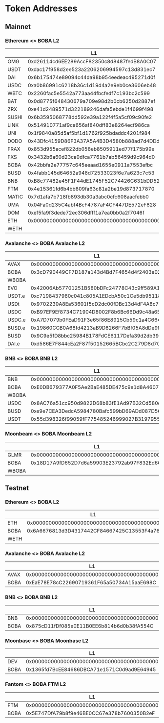 # Token Addresses

## Mainnet

### Ethereum <> BOBA L2

|       | L1                                         | L2                                         |
| ----- | ------------------------------------------ | ------------------------------------------ |
| OMG   | 0xd26114cd6EE289AccF82350c8d8487fedB8A0C07 | 0xe1E2ec9a85C607092668789581251115bCBD20de |
| USDT  | 0xdac17f958d2ee523a2206206994597c13d831ec7 | 0x5DE1677344D3Cb0D7D465c10b72A8f60699C062d |
| DAI   | 0x6b175474e89094c44da98b954eedeac495271d0f | 0xf74195Bb8a5cf652411867c5C2C5b8C2a402be35 |
| USDC  | 0xa0b86991c6218b36c1d19d4a2e9eb0ce3606eb48 | 0x66a2A913e447d6b4BF33EFbec43aAeF87890FBbc |
| WBTC  | 0x2260fac5e5542a773aa44fbcfedf7c193bc2c599 | 0xdc0486f8bf31DF57a952bcd3c1d3e166e3d9eC8b |
| BAT   | 0x0d8775f648430679a709e98d2b0cb6250d2887ef | 0xc0C16dF1ee7dcEFb88C55003C49F57AA416A3578 |
| ZRX   | 0xe41d2489571d322189246dafa5ebde1f4699f498 | 0xf135f13Db3B114107dCB0B32B6c9e10fFF5a6987 |
| SUSHI | 0x6b3595068778dd592e39a122f4f5a5cf09c90fe2 | 0x5fFccc55C0d2fd6D3AC32C26C020B3267e933F1b |
| LINK  | 0x514910771af9ca656af840dff83e8264ecf986ca | 0xD5D5030831eE83e22a2C9a5cF99931A50c676433 |
| UNI   | 0x1f9840a85d5af5bf1d1762f925bdaddc4201f984 | 0xDBDE1347fED5dC03C74059010D571a16417d307e |
| DODO  | 0x43Dfc4159D86F3A37A5A4B3D4580b888ad7d4DDd | 0x572c5B5BF34f75FB62c39b9BFE9A75bb0bb47984 |
| FRAX  | 0x853d955acef822db058eb8505911ed77f175b99e | 0xAb2AF3A98D229b7dAeD7305Bb88aD0BA2c42f9cA |
| FXS   | 0x3432b6a60d23ca0dfca7761b7ab56459d9c964d0 | 0xdc1664458d2f0B6090bEa60A8793A4E66c2F1c00 |
| BOBA  | 0x42bbfa2e77757c645eeaad1655e0911a7553efbc | 0xa18bF3994C0Cc6E3b63ac420308E5383f53120D7 |
| BUSD  | 0x4fabb145d64652a948d72533023f6e7a623c7c53 | 0x352F2Fdf653A194B42e3311f869237c66309b69E |
| BNB   | 0xB8c77482e45F1F44dE1745F52C74426C631bDD52 | 0x68ac1623ACf9eB9F88b65B5F229fE3e2c0d5789e |
| FTM   | 0x4e15361fd6b4bb609fa63c81a2be19d873717870 | 0x841979bbC06Be7BFE28d9FadDac1A73e1Fb495C1 |
| MATIC | 0x7d1afa7b718fb893db30a3abc0cfc608aacfebb0 | 0x26b664736217407E0FA252b4578DB23B1E3819F3 |
| UMA   | 0x04Fa0d235C4abf4BcF4787aF4CF447DE572eF828 | 0x780f33Ad21314d9A1Ffb6867Fe53d48a76Ec0D16 |
| DOM   | 0xef5fa9f3dede72ec306dfff1a7ea0bb0a2f7046f | 0xF56FbEc7823260D7510D63B63533153b58A01921 |
| ETH   | 0x0000000000000000000000000000000000000000 | 0x4200000000000000000000000000000000000006 |
| WETH  |                                            | 0xDeadDeAddeAddEAddeadDEaDDEAdDeaDDeAD0000 |

### Avalanche <> BOBA Avalache L2

|        | L1                                         | L2                                         |
| ------ | ------------------------------------------ | ------------------------------------------ |
| AVAX   | 0x0000000000000000000000000000000000000000 | 0x4200000000000000000000000000000000000023 |
| BOBA   | 0x3cD790449CF7D187a143d4Bd7F4654d4f2403e02 | 0x4200000000000000000000000000000000000006 |
| WBOBA  |                                            | 0x26c319B7B2cF823365414d082698C8ac90cbBA63 |
| EVO    | 0x42006Ab57701251B580bDFc24778C43c9ff589A1 | 0xc8849f32138de93F6097199C5721a9EfD91ceE01 |
| USDT.e | 0xc7198437980c041c805A1EDcbA50c1Ce5db95118 | 0x4ED96c1dc969d7E2310D9582A68c39556C005912 |
| USDt   | 0x9702230A8Ea53601f5cD2dc00fDBc13d4dF4A8c7 | 0xfaA13D82756f1e0e4dec9416b83121db3Fc35199 |
| USDC   | 0xB97EF9Ef8734C71904D8002F8b6Bc66Dd9c48a6E | 0x12bb1A120dcF8Cb7152eDAC9f04d176DD7f41F7e |
| USDC.e | 0xA7D7079b0FEaD91F3e65f86E8915Cb59c1a4C664 | 0x126969743a6d300bab08F303f104f0f7DBAfbe20 |
| BUSD.e | 0x19860CCB0A68fd4213aB9D8266F7bBf05A8dDe98 | 0xb8B0034CFD89925944C07Ac6CcB2834d1774cfb6 |
| BUSD   | 0x9C9e5fD8bbc25984B178FdCE6117Defa39d2db39 | 0x87e062dE99Ed71aF9b22dDA63e1b6D43333798f8 |
| DAI.e  | 0xd586E7F844cEa2F87f50152665BCbc2C279D8d70 | 0x69B7d24f0E03Ff21949081C95dA7288fEa5C844D |

### BNB <> BOBA BNB L2

|       | L1                                         | L2                                         |
| ----- | ------------------------------------------ | ------------------------------------------ |
| BNB   | 0x0000000000000000000000000000000000000000 | 0x4200000000000000000000000000000000000023 |
| BOBA  | 0xE0DB679377A0F5Ae2BaE485DE475c9e1d8A4607D | 0x4200000000000000000000000000000000000006 |
| WBOBA |                                            | 0xC58aaD327D6D58D979882601ba8DDa0685B505eA |
| USDC  | 0x8AC76a51cc950d9822D68b83fE1Ad97B32Cd580d | 0x9F98f9F312D23d078061962837042b8918e6aff2 |
| BUSD  | 0xe9e7CEA3DedcA5984780Bafc599bD69ADd087D56 | 0x4a2c2838c3907D024916c3f4Fe07832745Ae4bec |
| USDT  | 0x55d398326f99059fF775485246999027B3197955 | 0x1E633Dcd0d3D349126983D58988051F7c62c543D |

### Moonbeam <> BOBA Moonbeam L2

|       | L1                                         | L2                                         |
| ----- | ------------------------------------------ | ------------------------------------------ |
| GLMR  | 0x0000000000000000000000000000000000000000 | 0x4200000000000000000000000000000000000023 |
| BOBA  | 0x18D17A9fD652D7d6a59903E23792ab97F832Ed6C | 0x4200000000000000000000000000000000000006 |
| WBOBA |                                            | 0x74686A29ac7C5703bDC4f9C2DA176DcE55d4DbAC |

## Testnet

### Ethereum <> BOBA L2

|      | L1                                         | L2                                         |
| ---- | ------------------------------------------ | ------------------------------------------ |
| ETH  | 0x0000000000000000000000000000000000000000 | 0x4200000000000000000000000000000000000006 |
| BOBA | 0x6A6676813d3D4317442CF84667425C13553F4a76 | 0xF5B97a4860c1D81A1e915C40EcCB5E4a5E6b8309 |
| WETH |                                            | 0xDeadDeAddeAddEAddeadDEaDDEAdDeaDDeAD0000 |

### Avalanche <> BOBA Avalache L2

|      | L1                                         | L2                                         |
| ---- | ------------------------------------------ | ------------------------------------------ |
| AVAX | 0x0000000000000000000000000000000000000000 | 0x4200000000000000000000000000000000000023 |
| BOBA | 0xEaE78E78cC22690719361F65a50734A15aaE698C | 0x4200000000000000000000000000000000000006 |

### BNB <> BOBA BNB L2

|      | L1                                         | L2                                         |
| ---- | ------------------------------------------ | ------------------------------------------ |
| BNB  | 0x0000000000000000000000000000000000000000 | 0x4200000000000000000000000000000000000023 |
| BOBA | 0x875cD11fDf085e0E11B0EE6b814b6d0b38fA554C | 0x4200000000000000000000000000000000000006 |

### Moonbase <> BOBA Moonbase L2

|      | L1                                         | L2                                         |
| ---- | ------------------------------------------ | ------------------------------------------ |
| DEV  | 0x0000000000000000000000000000000000000000 | 0x4200000000000000000000000000000000000023 |
| BOBA | 0x1365fd7BcEE84686DBCA71e1571C0d9ad9E64945 | 0x4200000000000000000000000000000000000006 |

### Fantom <> BOBA FTM L2

|      | L1                                         | L2                                         |
| ---- | ------------------------------------------ | ------------------------------------------ |
| FTM  | 0x0000000000000000000000000000000000000000 | 0x4200000000000000000000000000000000000023 |
| BOBA | 0x5E747DfA79b8f9e46BE0CC67e378b7600350B2eF | 0x4200000000000000000000000000000000000006 |
